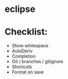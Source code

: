 # eclipse

# Checklist:
* Show whitespace
* AutoDeriv
* Completion
* Git / branches / gitignore
* Shortcuts
* Format on save
